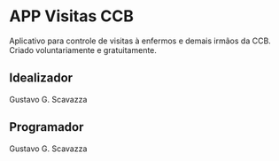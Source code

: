 # APP Visitas CCB
Aplicativo para controle de visitas à enfermos e demais irmãos da CCB. Criado voluntariamente e gratuitamente.

## Idealizador
Gustavo G. Scavazza

## Programador
Gustavo G. Scavazza